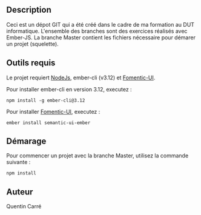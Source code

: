 ## Description

Ceci est un dépot GIT qui a été créé dans le cadre de ma formation au DUT informatique. L'ensemble des branches sont des exercices réalisés avec Ember-JS. La branche Master contient les fichiers nécessaire pour démarer un projet (squelette).

## Outils requis 

Le projet requiert [NodeJs](https://nodejs.org/en/), ember-cli (v3.12) et [Fomentic-UI](https://fomantic-ui.com/). 

Pour installer ember-cli en version 3.12, executez :
```
npm install -g ember-cli@3.12
```

Pour installer [Fomentic-UI](https://fomantic-ui.com/), executez :

```
ember install semantic-ui-ember
```

## Démarage 

Pour commencer un projet avec la branche Master, utilisez la commande suivante :
```
npm install
```
## Auteur 

Quentin Carré
